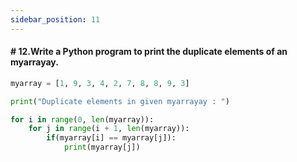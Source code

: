 ```yaml
---
sidebar_position: 11
---
```


#### # 12.Write a Python program to print the duplicate elements of an myarrayay.

```python
myarray = [1, 9, 3, 4, 2, 7, 8, 8, 9, 3]

print("Duplicate elements in given myarrayay : ")

for i in range(0, len(myarray)):
    for j in range(i + 1, len(myarray)):
        if(myarray[i] == myarray[j]):
            print(myarray[j])
```
